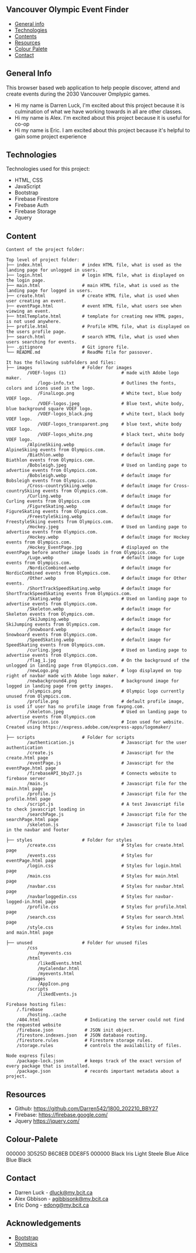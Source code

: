 ## Vancouver Olympic Event Finder

* [General info](#general-info)
* [Technologies](#technologies)
* [Contents](#content)
* [Resources](#resources)
* [Colour Palete](#colour-palete)
* [Contact](#contact)

## General Info
This browser based web application to help people discover, attend and create events during the 2030 Vancouver Omplypic games.
* Hi my name is Darren Luck, I'm excited about this project because it is culmination of what we have working towards in all are other classes.
* Hi my name is Alex. I'm excited about this project because it is useful for co-op
* Hi my name is Eric. I am excited about this project because it's helpful to gain some project experience
	
## Technologies
Technologies used for this project:
* HTML, CSS
* JavaScript
* Bootstrap 
* Firebase Firestore
* Firebase Auth
* Firebase Storage
* Jquery
		
## Content
```
Content of the project folder:

Top level of project folder: 
├── index.html               # index HTML file, what is used as the landing page for unlogged in users.
├── login.html               # login HTML file, what is displayed on the login page.
├── main.html                # main HTML file, what is used as the landing page for logged in users.
├── create.html              # create HTML file, what is used when user creating an event.
├── eventPage.html           # event HTML file, what users see when viewing an event.
├── htmlTemplate.html        # template for creating new HTML pages, is not used anywhere.
├── profile.html             # Profile HTML file, what is displayed on the users profile page.
├── search.html              # search HTML file, what is used when users searching for events.
├── .gitignore               # Git ignore file.
└── README.md                # ReadMe file for passover.

It has the following subfolders and files:
├── images                   # Folder for images
        /VOEF-logos (1)                     # made with Adobe logo maker. 
            /logo-info.txt                  # Outlines the fonts, colors and icons used in the logo.
            /FinalLogo.png                  # White text, blue body VOEF logo.
            /VOEF-logos.jpeg                # Blue text, white body, blue background square VOEF logo.
            /VOEF-logos_black.png           # white text, black body VOEF logo.    
            /VOEF-logos_transparent.png     # blue text, white body VOEF logo.
            /VOEF-logos_white.png           # black text, white body VOEF logo.
        /AlpineSkiing.webp                  # default image for AlpineSkiing events from Olympics.com.
        /Biathlon.webp                      # default image for Biathlon events from Olympics.com.
        /Bobsleigh.jpeg                     # Used on landing page to advertise events from Olympics.com.
        /Bobsleigh.webp                     # default image for Bobsleigh events from Olympics.com.
        /Cross-countrySkiing.webp           # default image for Cross-countrySkiing events from Olympics.com.
        /Curling.webp                       # default image for Curling events from Olympics.com
        /FigureSkating.webp                 # default image for FigureSkating events from Olympics.com.
        /FreestyleSkiing.webp               # default image for FreestyleSkiing events from Olympics.com.
        /Hockey.jpeg                        # Used on landing page to advertise events from Olympics.com.
        /Hockey.webp                        # default image for Hockey events from Olympics.com.
        /Hockey_EventPage.jpg               # displayed on the eventPage before another image loads in from Olympics.com.       
        /Luge.webp                          # default image for Luge events from Olympics.com.
        /NordicCombined.webp                # default image for NordicCombined events from Olympics.com.
        /Other.webp                         # default image for Other events.
        /ShortTrackSpeedSkating.webp        # default image for ShortTrackSpeedSkating events from Olympics.com.
        /Skating.webp                       # Used on landing page to advertise events from Olympics.com. 
        /Skeleton.webp                      # default image for Skeleton events from Olympics.com.
        /SkiJumping.webp                    # default image for SkiJumping events from Olympics.com.
        /Snowboard.webp                     # default image for Snowboard events from Olympics.com.
        /SpeedSkating.webp                  # default image for SpeedSkating events from Olympics.com.
        /curling.jpeg                       # Used on landing page to advertise events from Olympics.com.
        /flag_1.jpg                         # On the background of the unlogged in landing page from Olympics.com.
        /newLogo.png                        # logo displayed on top right of navbar made with Adobe logo maker.
        /newbackground4.png                 # background image for logged in landing page from getty images.
        /olympics.png                       # Olympic logo currently unused from Olympics.com. 
        /profile.png                        # default profile image, is used if user has no profile image from favpng.com.
        /skeleton.jpeg                      # Used on landing page to advertise events from Olympics.com
        /favicon.ico                        # Icon used for website. Created using https://express.adobe.com/express-apps/logomaker/
       
├── scripts                  # Folder for scripts
        /authentication.js                  # Javascript for the user authentication
        /create.js                          # Javascript for the create.html page
        /eventPage.js                       # Javascript for the eventPage.html page
        /firebaseAPI_bby27.js               # Connects website to firebase server
        /main.js                            # Javascript file for the main.html page
        /profile.js                         # Javascript file for the profile.html page
        /script.js                          # A test Javascript file to check javascript loading in
        /searchPage.js                      # Javascript file for the searchPage.html page
        /skeleton.js                        # Javascript file to load in the navbar and footer

├── styles                   # Folder for styles
        /create.css                         # Styles for create.html page
        /events.css                         # Styles for eventPage.html page
        /login.css                          # Styles for login.html page
        /main.css                           # Styles for main.html page
        /navbar.css                         # Styles for navbar.html page
        /navbarloggedin.css                 # Styles for navbar-logged-in.html page
        /profile.css                        # Styles for profile.html page
        /search.css                         # Styles for search.html page
        /style.css                          # Styles for index.html and main.html page

├── unused                   # Folder for unused files
        /css
            /myevents.css
        /html
            /likedEvents.html
            /myCalendar.html
            /myevents.html
        /images
            /AppIcon.png
        /scripts
            /likedEvents.js

Firebase hosting files: 
    /.firebase
	    /hosting..cache
    /404.html                 # Indicating the server could not find the requested website
    /firebase.json            # JSON init object.
    /firestore.indexes.json   # JSON database routing.    
    /firestore.rules          # Firestore storage rules.
    /storage.rules            # controls the availability of files.

Node express files:
    /package-lock.json        # keeps track of the exact version of every package that is installed.
    /package.json             # records important metadata about a project.
```
## Resources
- Github: https://github.com/Darren542/1800_202210_BBY27
- Firebase: https://firebase.google.com/ 
- Jquery https://jquery.com/

## Colour-Palete
000000 3D525D B6C8EB            DDE8F5     000000 
Black  Iris   Light Steele Blue Alice Blue Black

## Contact 
* Darren Luck - dluck@my.bcit.ca
* Alex Gbbison - agibbisonk@my.bcit.ca
* Eric Dong - edong@my.bcit.ca

## Acknowledgements 
* <a href="https://getbootstrap.com/">Bootstrap</a>
* <a href="https://olympics.com/">Olympics</a>